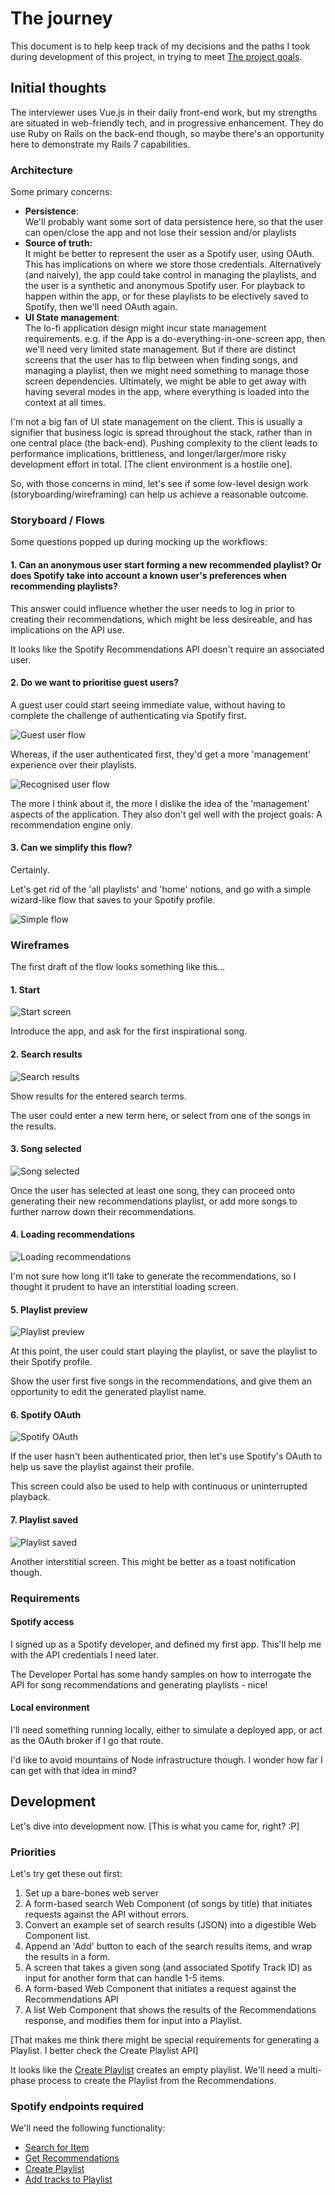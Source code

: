 # The journey

This document is to help keep track of my decisions and the paths I took during development of this project, in trying to meet
[The project goals](./goals.md).

## Initial thoughts

The interviewer uses Vue.js in their daily front-end work, but my strengths are situated in web-friendly tech, and in progressive enhancement.
They do use Ruby on Rails on the back-end though, so maybe there's an opportunity here to demonstrate my Rails 7 capabilities.

### Architecture

Some primary concerns:

- **Persistence**:\
  We'll probably want some sort of data persistence here, so that the user can open/close the app and not lose their session and/or playlists
- **Source of truth:**\
  It might be better to represent the user as a Spotify user, using OAuth. This has implications on where we store those credentials.
  Alternatively (and naively), the app could take control in managing the playlists, and the user is a synthetic and anonymous Spotify user. For playback to happen within the app, or for these playlists to be electively saved to Spotify, then we'll need OAuth again.
- **UI State management**:\
  The lo-fi application design might incur state management requirements. e.g. if the App is a do-everything-in-one-screen app, then we'll need very limited state management. But if there are distinct screens that the user has to flip between when finding songs, and managing a playlist, then we might need something to manage those screen dependencies.
  Ultimately, we might be able to get away with having several modes in the app, where everything is loaded into the context at all times.

I'm not a big fan of UI state management on the client. This is usually a signifier that business logic is spread throughout the stack, rather than in one central place (the back-end). Pushing complexity to the client leads to performance implications, brittleness, and longer/larger/more risky development effort in total. [The client environment is a hostile one].

So, with those concerns in mind, let's see if some low-level design work (storyboarding/wireframing) can help us achieve a reasonable outcome.

### Storyboard / Flows

Some questions popped up during mocking up the workflows:

#### 1. Can an anonymous user start forming a new recommended playlist? Or does Spotify take into account a known user's preferences when recommending playlists?

This answer could influence whether the user needs to log in prior to creating their recommendations, which might be less desireable, and has implications on the API use.

It looks like the Spotify Recommendations API doesn't require an associated user.

#### 2. Do we want to prioritise guest users?

A guest user could start seeing immediate value, without having to complete the challenge of authenticating via Spotify first.

![Guest user flow](./images/guest-user.png)

Whereas, if the user authenticated first, they'd get a more 'management' experience over their playlists.

![Recognised user flow](./images/recognised-user.png)

The more I think about it, the more I dislike the idea of the 'management' aspects of the application. They also don't gel well with the project goals: A recommendation engine only.

#### 3. Can we simplify this flow?

Certainly.

Let's get rid of the 'all playlists' and 'home' notions, and go with a simple wizard-like flow that saves to your Spotify profile.

![Simple flow](./images/simple-flow.png)

### Wireframes

The first draft of the flow looks something like this…

#### 1. Start

![Start screen](./images/wireframes/wf-start.png)

Introduce the app, and ask for the first inspirational song.

#### 2. Search results

![Search results](./images/wireframes/wf-search-results.png)

Show results for the entered search terms.

The user could enter a new term here, or select from one of the songs in the results.

#### 3. Song selected

![Song selected](./images/wireframes/wf-song-selected.png)

Once the user has selected at least one song, they can proceed onto generating their new recommendations playlist, or add more songs to further narrow down their recommendations.

#### 4. Loading recommendations

![Loading recommendations](./images/wireframes/wf-loading-recommendations.png)

I'm not sure how long it'll take to generate the recommendations, so I thought it prudent to have an interstitial loading screen.

#### 5. Playlist preview

![Playlist preview](./images/wireframes/wf-playlist-preview.png)

At this point, the user could start playing the playlist, or save the playlist to their Spotify profile.

Show the user first five songs in the recommendations, and give them an opportunity to edit the generated playlist name.

#### 6. Spotify OAuth

![Spotify OAuth](./images/wireframes/wf-spotify-oauth.png)

If the user hasn't been authenticated prior, then let's use Spotify's OAuth to help us save the playlist against their profile.

This screen could also be used to help with continuous or uninterrupted playback.

#### 7. Playlist saved

![Playlist saved](./images/wireframes/wf-playlist-saved.png)

Another interstitial screen. This might be better as a toast notification though.

### Requirements

#### Spotify access

I signed up as a Spotify developer, and defined my first app. This'll help me with the API credentials I need later.

The Developer Portal has some handy samples on how to interrogate the API for song recommendations and generating playlists - nice!

#### Local environment

I'll need something running locally, either to simulate a deployed app, or act as the OAuth broker if I go that route.

I'd like to avoid mountains of Node infrastructure though. I wonder how far I can get with that idea in mind?


## Development

Let's dive into development now. [This is what you came for, right? :P]

### Priorities

Let's try get these out first:

1. Set up a bare-bones web server
1. A form-based search Web Component (of songs by title) that initiates requests against the API without errors.
1. Convert an example set of search results (JSON) into a digestible Web Component list.
1. Append an 'Add' button to each of the search results items, and wrap the results in a form.
1. A screen that takes a given song (and associated Spotify Track ID) as input for another form that can handle 1-5 items.
1. A form-based Web Component that initiates a request against the Recommendations API
1. A list Web Component that shows the results of the Recommendations response, and modifies them for input into a Playlist.

[That makes me think there might be special requirements for generating a Playlist. I better check the Create Playlist API]

It looks like the [Create Playlist](https://developer.spotify.com/documentation/web-api/reference/create-playlist) creates an empty playlist. We'll need a multi-phase process to create the Playlist from the Recommendations.

### Spotify endpoints required

We'll need the following functionality:

- [Search for Item](https://developer.spotify.com/documentation/web-api/reference/search)
- [Get Recommendations](https://developer.spotify.com/documentation/web-api/reference/get-recommendations)
- [Create Playlist](https://developer.spotify.com/documentation/web-api/reference/create-playlist)
- [Add tracks to Playlist](https://developer.spotify.com/documentation/web-api/reference/add-tracks-to-playlist)
